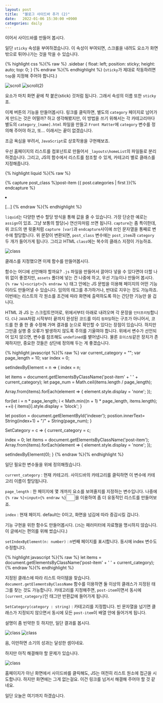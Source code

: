 ```yaml
---
layout: post
title:  "블로그 사이드바 추가 (2)"
date:   2022-01-06 15:30:00 +0900
categories: daily
---
```


이어서 사이드바를 만들어 봅시다.

일단 `sticky` 속성을 부여하겠습니다.
이 속성이 부여되면, 스크롤을 내려도 요소가 화면 밖으로 튀어나가는 것을 막을 수 있습니다.

{% highlight css %}{% raw %}
.sidebar {
  float: left;
  position: sticky;
  height: auto;
  top: 0;
}
{% endraw %}{% endhighlight %}
(`sticky`가 제대로 작동하려면 `top`을 지정해 주어야 합니다.)

![scroll](/assets/images/2022-01-06-side-bar-2/scroll.png)
![scroll(2)](/assets/images/2022-01-06-side-bar-2/scroll_down.png)

요소가 마치 화면 끝에 착 붙은(stick) 것처럼 됩니다. 그래서 속성의 이름 또한 `sticky`죠.

이제 버튼의 기능을 만들어봅시다.
링크를 클릭하면, 별도의 `category` 페이지로 넘어가게 만드는 것은 어떨까? 하고 생각해봤지만, 이 방법을 쓰기 위해서는 각 카테고리마다 별도의 `category_[name].html` 파일을 만들고 `Front Matter`에 `category` 변수를 정의해 주어야 하고, 또... 이래서는 끝이 없겠습니다.

조금 욕심을 부려서, `JavaScript`로 상호작용을 구현해보죠.

우선 홈페이지의 리스트를 컴포넌트로 만들어서 `_layouts\homeList`의 파일들로 분리하겠습니다.
그리고, JS의 함수에서 리스트를 참조할 수 있게, 카테고리 별로 클래스를 지정해줍니다.

{% highlight liquid %}{% raw %}
<!-- _layouts/homeList/element.html -->

{% capture post_class %}post-item {{ post.categories | first }}{% endcapture %}
  <li class="{{ post_class }}">

  [...]
{% endraw %}{% endhighlight %}

`liquid`는 다양한 변수 할당 방식을 통해 값을 줄 수 있습니다.
가장 단순한 예로는 `assign`이 있죠. 그냥 보통의 할당(`=`) 연산자처럼 쓰면 됩니다.
`capture`는 좀 특이한데, 위 코드의 맨 윗줄처럼 `capture [var]`과 `endcapture`사이에 쓰인 문자열을 통째로 변수에 할당합니다. 위 문장이 변환되면, `post_class` 변수에는 `post_item`과 `category` 두 개가 들어가게 됩니다. 그리고 HTML `class`에는 복수의 클래스 지정이 가능하죠.

![class](/assets/images/2022-01-06-side-bar-2/assign_class.png)

클래스를 지정했으면 이제 함수를 만들어봅시다.

함수는 어디에 선언해야 할까요? `.js` 파일을 만들어서 끌어다 넣을 수 있다면야 더할 나위 없이 좋겠지만, `assets` 폴더에 넣는 건 나중에 하고, 우선 기능이나 만들어 봅시다.
`{% raw %}<script>{% endraw %}` 태그 안에는 JS 문법을 이용해 페이지의 어떤 기능이라도 만들어낼 수 있습니다. 임의의 태그를 추가하거나, 반대로 지우는 것도 가능하죠. 이번에는 리스트의 각 원소를 조건에 따라 화면에 출력하도록 하는 간단한 기능만 쓸 겁니다.

HTML 과 JS 는 스크립트언어로, 위에서부터 아래로 내려오며 각 문장을 `인터프리팅`합니다. `C`나 `JAVA`처럼 시작부터 끝까지 완성된 코드를 미리 `컴파일`하는 구조가 아니어서, 코드를 한 줄 한 줄 수정해 가며 결과를 눈으로 확인할 수 있다는 장점이 있습니다. 하지만 그만큼 실행 중 오류가 발생하지 않도록 주의를 기울여야 합니다. 위에서 변수가 선언되어 있지 않으면, 변수를 참조해도 `undefined`를 뱉어냅니다. 물론 `호이스팅`같은 장치가 존재하지만, 중요한 것들은 상단에 정의해 두는 게 좋겠습니다.

{% highlight javascript %}{% raw %}
var current_category = "";
var page_length = 10;
var index = 0;

setIndexByElement = n => {
  index = n;

  let items = document.getElementsByClassName('post-item' + ' ' + current_category);
  let page_num = Math.ceil(items.length / page_length);

  Array.from(items).forEach(element => {
      element.style.display = 'none';
  });

  for(let i = n * page_length; i < Math.min((n + 1) * page_length, items.length); ++i) {
      items[i].style.display = 'block';
  }

  let postion = document.getElementById('indexer');
  postion.innerText= String(index+1) + "/" + String(page_num);
}

SetCategory = c => {
  current_category = c;

  index = 0;
  let items = document.getElementsByClassName('post-item');
  Array.from(items).forEach(element => {
      element.style.display = 'none';
  });

  setIndexByElement(0);
}
{% endraw %}{% endhighlight %}

일단 필요한 변수들을 위에 정의해줬습니다.

`current_category` : 현재 카테고리. 사이드바의 카테고리를 클릭하면 이 변수에 카테고리 이름이 할당됩니다.

`page_length` : 한 페이지에 몇 개까지 요소를 보여줄지를 지정하는 변수입니다. 나중에 `{% raw %}<input>{% endraw %}`<input type='number' style='width:30px'>을 이용하여 좀 더 유동적인 리스트를 만들어보죠.

`index` : 현재 페이지. default는 0이고, 화면을 넘김에 따라 증감시킬 겁니다.

기능 구현을 위한 함수도 만들어봅시다.
(`JS`는 패러미터에 자료형을 명시하지 않습니다. 이 글에서는 편의를 위해 썼습니다.)

`setIndexByElement(n: number)` : n번째 페이지를 표시합니다. 동시에 index 변수도 수정합니다.

{% highlight javascript %}{% raw %}
let items = document.getElementsByClassName('post-item' + ' ' + current_category);
{% endraw %}{% endhighlight %}

지정된 클래스에 따라 리스트 아이템을 찾습니다. `document.getElementsByClassName` 함수를 이용하면 둘 이상의 클래스가 지정된 태그를 찾는 것도 가능합니다. 카테고리를 지정해주면, `post-item`이면서 동시에 `[current_category]`인 태그만 반환값에 들어가게 됩니다.

`SetCategory(category : string)` : 카테고리를 지정합니다. 빈 문자열을 넘기면 클래스가 지정되지 않으면서 동시에 모든 `post-item`이 배열 안에 들어가게 됩니다.

설명이 좀 빈약한 듯 하지만, 일단 결과를 봅시다.

![class](/assets/images/2022-01-06-side-bar-2/category_jekyll.png)
![class](/assets/images/2022-01-06-side-bar-2/category_daily.png)

음, 이만하면 소기의 성과는 달성한 셈이네요.

하지만 아직 해결해야 할 문제가 있습니다.

![class](/assets/images/2022-01-06-side-bar-2/error.png)

홈페이지가 아닌 화면에서 사이드바를 클릭해도, JS는 여전히 리스트 원소에 접근을 시도합니다. 하지만 화면에는 그게 없는걸요. 이건 링크를 넘겨서 해결해 주어야 할 것 같네요.

일단 오늘은 여기까지 하겠습니다.